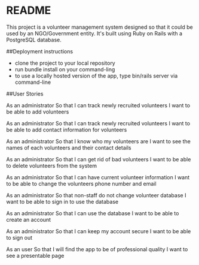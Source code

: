 # README

This project is a volunteer management system designed so that it could be used by an NGO/Government entity. It's built using Ruby on Rails with a PostgreSQL database.

##Deployment instructions

* clone the project to your local repository
* run bundle install on your command-ling
* to use a locally hosted version of the app, type bin/rails server via command-line

##User Stories

As an administrator
So that I can track newly recruited volunteers
I want to be able to add volunteers

As an administrator
So that I can track newly recruited volunteers
I want to be able to add contact information for volunteers

As an administrator
So that I know who my volunteers are
I want to see the names of each volunteers and their contact details

As an administrator
So that I can get rid of bad volunteers
I want to be able to delete volunteers from the system

As an administrator
So that I can have current volunteer information
I want to be able to change the volunteers phone number and email

As an administrator
So that non-staff do not change volunteer database
I want to be able to sign in to use the database

As an administrator
So that I can use the database
I want to be able to create an account

As an administrator
So that I can keep my account secure
I want to be able to sign out

As an user
So that I will find the app to be of professional quality
I want to see a presentable page
